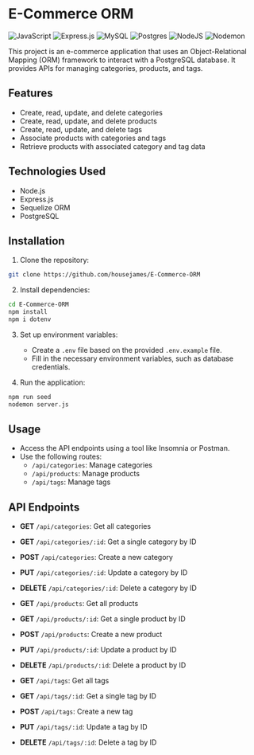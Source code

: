 # E-Commerce ORM

![JavaScript](https://img.shields.io/badge/javascript-%23323330.svg?style=for-the-badge&logo=javascript&logoColor=%23F7DF1E)
![Express.js](https://img.shields.io/badge/express.js-%23404d59.svg?style=for-the-badge&logo=express&logoColor=%2361DAFB)
![MySQL](https://img.shields.io/badge/mysql-4479A1.svg?style=for-the-badge&logo=mysql&logoColor=white)
![Postgres](https://img.shields.io/badge/postgres-%23316192.svg?style=for-the-badge&logo=postgresql&logoColor=white)
![NodeJS](https://img.shields.io/badge/node.js-6DA55F?style=for-the-badge&logo=node.js&logoColor=white)
![Nodemon](https://img.shields.io/badge/NODEMON-%23323330.svg?style=for-the-badge&logo=nodemon&logoColor=%BBDEAD)

This project is an e-commerce application that uses an Object-Relational Mapping (ORM) framework to interact with a PostgreSQL database. It provides APIs for managing categories, products, and tags.

## Features

- Create, read, update, and delete categories
- Create, read, update, and delete products
- Create, read, update, and delete tags
- Associate products with categories and tags
- Retrieve products with associated category and tag data

## Technologies Used

- Node.js
- Express.js
- Sequelize ORM
- PostgreSQL

## Installation

1. Clone the repository:

```bash
git clone https://github.com/housejames/E-Commerce-ORM
```

2. Install dependencies:

```bash
cd E-Commerce-ORM
npm install
npm i dotenv
```

3. Set up environment variables:
   - Create a `.env` file based on the provided `.env.example` file.
   - Fill in the necessary environment variables, such as database credentials.

4. Run the application:

```bash
npm run seed
nodemon server.js
```

## Usage

- Access the API endpoints using a tool like Insomnia or Postman.
- Use the following routes:
  - `/api/categories`: Manage categories
  - `/api/products`: Manage products
  - `/api/tags`: Manage tags

## API Endpoints

- **GET** `/api/categories`: Get all categories
- **GET** `/api/categories/:id`: Get a single category by ID
- **POST** `/api/categories`: Create a new category
- **PUT** `/api/categories/:id`: Update a category by ID
- **DELETE** `/api/categories/:id`: Delete a category by ID

- **GET** `/api/products`: Get all products
- **GET** `/api/products/:id`: Get a single product by ID
- **POST** `/api/products`: Create a new product
- **PUT** `/api/products/:id`: Update a product by ID
- **DELETE** `/api/products/:id`: Delete a product by ID

- **GET** `/api/tags`: Get all tags
- **GET** `/api/tags/:id`: Get a single tag by ID
- **POST** `/api/tags`: Create a new tag
- **PUT** `/api/tags/:id`: Update a tag by ID
- **DELETE** `/api/tags/:id`: Delete a tag by ID

